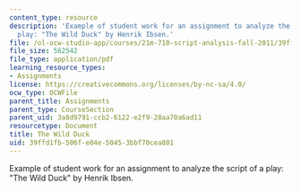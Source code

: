 ```yaml
---
content_type: resource
description: 'Example of student work for an assignment to analyze the script of a
  play: "The Wild Duck" by Henrik Ibsen.'
file: /ol-ocw-studio-app/courses/21m-710-script-analysis-fall-2011/39ffd1fb506fe04e50453bbf70cea801_MIT21M_710F11_Wild_Duck.pdf
file_size: 562542
file_type: application/pdf
learning_resource_types:
- Assignments
license: https://creativecommons.org/licenses/by-nc-sa/4.0/
ocw_type: OCWFile
parent_title: Assignments
parent_type: CourseSection
parent_uid: 3a8d9791-ccb2-6122-e2f9-28aa70a6ad11
resourcetype: Document
title: The Wild Duck
uid: 39ffd1fb-506f-e04e-5045-3bbf70cea801
---
```

Example of student work for an assignment to analyze the script of a play: "The Wild Duck" by Henrik Ibsen.